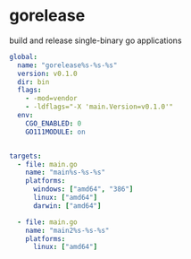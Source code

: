 # gorelease
build and release single-binary go applications


```yaml
global:
  name: "gorelease%s-%s-%s"
  version: v0.1.0
  dir: bin
  flags:
    - -mod=vendor
    - -ldflags="-X 'main.Version=v0.1.0'"
  env:
    CGO_ENABLED: 0
    GO111MODULE: on


targets:
  - file: main.go
    name: "main%s-%s-%s"
    platforms:
      windows: ["amd64", "386"]
      linux: ["amd64"]
      darwin: ["amd64"]

  - file: main.go
    name: "main2%s-%s-%s"
    platforms:
      linux: ["amd64"]
````